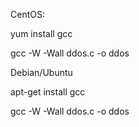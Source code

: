 CentOS:

yum install gcc

gcc -W -Wall ddos.c -o ddos

Debian/Ubuntu

apt-get install gcc

gcc -W -Wall ddos.c -o ddos
